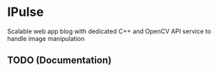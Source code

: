 # IPulse

Scalable web app blog with dedicated C++ and OpenCV API service to handle image manipulation 

## TODO (Documentation)
